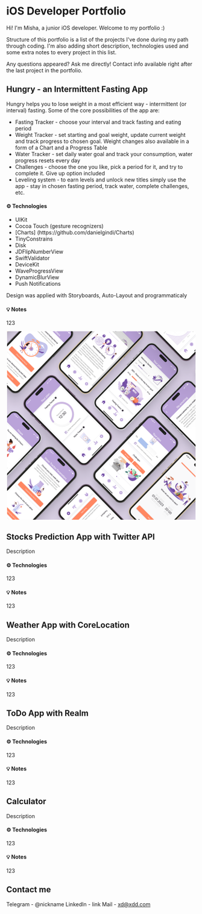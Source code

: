 # iOS Developer Portfolio
Hi! I'm Misha, a junior iOS developer. Welcome to my portfolio :)

Structure of this portfolio is a list of the projects I've done during my path through coding. I'm also adding short description, technologies used and some extra notes to every project in this list. 

Any questions appeared? Ask me directly! Contact info available right after the last project in the portfolio.

## Hungry - an Intermittent Fasting App

Hungry helps you to lose weight in a most efficient way - intermittent (or interval) fasting. Some of the core possibilities of the app are:
<ul>
  <li>Fasting Tracker - choose your interval and track fasting and eating period</li>
  <li>Weight Tracker - set starting and goal weight, update current weight and track progress to chosen goal. Weight changes also available in a form of a Chart and a Progress Table</li>
  <li>Water Tracker - set daily water goal and track your consumption, water progress resets every day</li>
  <li>Challenges - choose the one you like, pick a period for it, and try to complete it. Give up option included</li>
  <li>Leveling system - to earn levels and unlock new titles simply use the app - stay in chosen fasting period, track water, complete challenges, etc. </li>
  </ul>

#### ⚙️ Technologies 
<ul>
  <li>UIKit</li>
  <li> Cocoa Touch (gesture recognizers)</li>
  <li>[Charts] (https://github.com/danielgindi/Charts)</li>
  <li>TinyConstrains</li>
  <li>Disk</li>
  <li>JDFlipNumberView</li>
  <li>SwiftValidator</li>
  <li>DeviceKit</li>
  <li>WaveProgressView</li>
  <li>DynamicBlurView</li>
  <li>Push Notifications</li>
  </ul>
  
Design was applied with Storyboards, Auto-Layout and programmaticaly 

#### 💡 Notes
123

<p align="center">
<a href="https://google.com" target="_blank"><img src="devPortfolioAssets/ifpreview.png" width="500"  height="500" title="Hungry"></a>
</p>

## Stocks Prediction App with Twitter API

Description

#### ⚙️ Technologies 
123

#### 💡 Notes
123

## Weather App with CoreLocation

Description

#### ⚙️ Technologies 
123

#### 💡 Notes
123

## ToDo App with Realm

Description

#### ⚙️ Technologies 
123

#### 💡 Notes
123

## Calculator

Description

#### ⚙️ Technologies 
123

#### 💡 Notes
123

## Contact me

Telegram - @nickname
LinkedIn - link
Mail - xd@xdd.com
